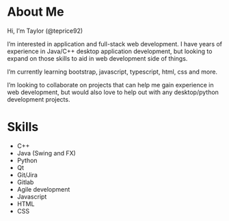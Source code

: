# About Me

Hi, I’m Taylor (@teprice92)

I’m interested in application and full-stack web development. I have years of experience in Java/C++ desktop application development, but looking to expand
on those skills to aid in web development side of things.

I’m currently learning bootstrap, javascript, typescript, html, css and more.

I’m looking to collaborate on projects that can help me gain experience in web development, but would also love to help out with any desktop/python development
projects.

# Skills
- C++
- Java (Swing and FX)
- Python
- Qt
- Git/Jira
- Gitlab
- Agile development
- Javascript
- HTML
- CSS

<!---
teprice92/teprice92 is a ✨ special ✨ repository because its `README.md` (this file) appears on your GitHub profile.
You can click the Preview link to take a look at your changes.
--->
